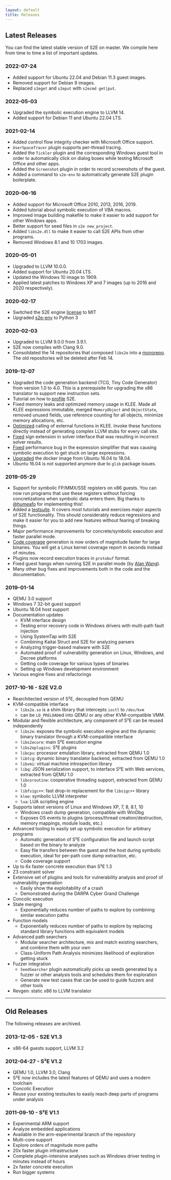 ```yaml
---
layout: default
title: Releases
---
```


## Latest Releases

You can find the latest stable version of S2E on master. We compile here from time to time a list of important updates.

### 2022-07-24
 * Added support for Ubuntu 22.04 and Debian 11.3 guest images.
 * Removed support for Debian 9 images.
 * Replaced ``s2eget`` and ``s2eput`` with ``s2ecmd get|put``.

### 2022-05-03
 * Upgraded the symbolic execution engine to LLVM 14.
 * Added support for Debian 11 and Ubuntu 22.04 LTS.

### 2021-02-14
 * Added control flow integrity checker with Microsoft Office support.
 * ``UserSpaceTracer`` plugin supports per-thread tracing.
 * Added the ``Tickler`` plugin and the corresponding Windows guest tool in order to automatically
   click on dialog boxes while testing Microsoft Office and other apps.
 * Added the ``Screenshot`` plugin in order to record screenshots of the guest.
 * Added a command to ``s2e-env`` to automatically generate S2E plugin boilerplate.

### 2020-06-16
 * Added support for Microsoft Office 2010, 2013, 2016, 2019.
 * Added tutorial about symbolic execution of VBA macros.
 * Improved image building makefile to make it easier to add support for other Windows apps.
 * Better support for seed files in ``s2e new_project``.
 * Added ``libs2e.dll`` to make it easier to call S2E APIs from other programs.
 * Removed Windows 8.1 and 10 1703 images.

### 2020-05-01

 * Upgraded to LLVM 10.0.0.
 * Added support for Ubuntu 20.04 LTS.
 * Updated the Windows 10 image to 1909.
 * Applied latest patches to Windows XP and 7 images (up to 2016 and 2020 respectively).

### 2020-02-17
 * Switched the S2E engine [license](https://github.com/S2E/s2e/blob/master/LICENSE) to MIT
 * Upgraded [s2e-env](https://github.com/s2e/s2e-env) to Python 3

### 2020-02-03

 * Upgraded to LLVM 9.0.0 from 3.9.1.
 * S2E now compiles with Clang 9.0.
 * Consolidated the 14 repositories that composed ``libs2e`` into a [monorepo](https://github.com/s2e/s2e).
   The old repositories will be deleted after Feb 14.

### 2019-12-07

 * Upgraded the code generation backend (TCG, Tiny Code Generator) from version 1.0 to 4.0.
   This is a prerequisite for upgrading the x86 translator to support new instruction sets.
 * Tutorial on how to [profile](https://s2e.systems/docs/Profiling/ProfilingS2E.html) S2E.
 * Fixed memory leaks and optimized memory usage in KLEE. Made all KLEE expressions immutable, merged ``MemoryObject``
   and ``ObjectState``, removed unused fields, use reference counting for all objects, minimize memory allocations, etc.
 * [Optimized](https://github.com/S2E/klee/commit/afaaaaebf0815fa3755cdf07e818efb77c16234d) calling of external
   functions in KLEE. Invoke these functions directly instead of generating complex LLVM stubs for every call site.
 * [Fixed](https://github.com/S2E/klee/commit/3216200aaacae7f124803acbcd79b05855f432d2)
   sign extension in solver interface that was resulting in incorrect solver results.
 * [Fixed](https://github.com/S2E/klee/commit/823ca86f6ca5d03bdbe75d6c1e319b7a7f9d52c8) performance bug in the
   expression simplifier that was causing symbolic execution to get stuck on large expressions.
 * [Upgraded](https://github.com/S2E/build-scripts/commit/9802fee21cc8da3321da72cce237551e280498a7) the docker image
   from Ubuntu 16.04 to 18.04.
 * Ubuntu 16.04 is not supported anymore due to `glib` package issues.

### 2019-05-29

 * Support for symbolic FP/MMX/SSE registers on x86 guests. You can now run programs that use these registers
   without forcing concretizations when symbolic data enters them. Big thanks to [@humeafo](https://github.com/humeafo)
   for implementing this!
 * Added a [testsuite](http://s2e.systems/docs/Testsuite.html). It covers most tutorials and exercises major aspects
   of S2E functionality. This should considerably reduce regressions and make it easier for you to add new features
   without fearing of breaking things.
 * Major performance improvements for concrete/symbolic execution and faster parallel mode.
 * [Code coverage](http://s2e.systems/docs/Howtos/Coverage/index.html) generation is now orders of magnitude faster
   for large binaries. You will get a Linux kernel coverage report in seconds instead of minutes.
 * Plugins now record execution traces in ``protobuf`` format.
 * Fixed guest hangs when running S2E in parallel mode (by
   [Alan Wang](https://www.linkedin.com/in/zhongjie-wang-09001922/)).
 * Many other bug fixes and improvements both in the code and the documentation.

### 2019-01-14

 * QEMU 3.0 support
 * Windows 7 32-bit guest support
 * Ubuntu 18.04 host support
 * Documentation updates
    * KVM interface design
    * Testing error recovery code in Windows drivers with multi-path fault injection
    * Using SystemTap with S2E
    * Combining Kaitai Struct and S2E for analyzing parsers
    * Analyzing trigger-based malware with S2E
    * Automated proof of vulnerability generation on Linux, Windows, and Decree platforms
    * Getting code coverage for various types of binaries
    * Setting up Windows development environment
 * Various engine fixes and refactorings

### 2017-10-16 - S2E V2.0

 * Rearchitected version of S²E, decoupled from QEMU
 * KVM-compatible interface
   * ``libs2e.so`` is a shim library that intercepts ``ioctl`` to ``/dev/kvm``
   * can be ``LD_PRELOAD``ed into QEMU or any other KVM-compatible VMM.
 * Modular and flexible architecture, any component of S²E can be reused independently
   * ``libs2e``: exposes the symbolic execution engine and the dynamic binary translator through a KVM-compatible
     interface
   * ``libs2ecore``: main S²E execution engine
   * ``libs2eplugins``: S²E plugins
   * ``libcpu``: processor emulation library, extracted from QEMU 1.0
   * ``libtcg``: dynamic binary translator backend, extracted from QEMU 1.0
   * ``libvmi``: virtual machine introspection library
   * ``libq``: JSON serialization support, to interface S²E with Web services, extracted from QEMU 1.0
   * ``libcoroutine``: cooperative threading support, extracted from QEMU 1.0
   * ``libfsigc++``: fast drop-in replacement for the ``libsigc++`` library
   * ``klee``: symbolic LLVM interpreter
   * ``lua``: LUA scripting engine
 * Supports latest versions of Linux and Windows XP, 7, 8, 8.1, 10
   * Windows crash dump generation, compatible with WinDbg
   * Exposes OS events to plugins (process/thread creation/destruction, memory mappings, module loads, etc.)
 * Advanced tooling to easily set up symbolic execution for arbitrary programs
   * Automatic generation of S²E configuration file and launch script based on the binary to analyze
   * Easy file transfers between the guest and the host during symbolic execution, ideal for per-path core dump
     extraction, etc.
   * Code coverage support
 * Up to 6x faster concrete execution than S²E 1.3
 * Z3 constraint solver
 * Extensive set of plugins and tools for vulnerability analysis and proof of vulnerability generation
   * Easily show the exploitability of a crash
   * Demonstrated during the DARPA Cyber Grand Challenge
 * Concolic execution
 * State merging
   * Exponentially reduces number of paths to explore by combining similar execution paths
 * Function models
   * Exponentially reduces number of paths to explore by replacing standard library functions with equivalent models
 * Advanced path searchers
   * Modular searcher architecture, mix and match existing searchers, and combine them with your own
   * Class-Uniform Path Analysis minimizes likelihood of exploration getting stuck
 * Fuzzer integration
   * ``SeedSearcher`` plugin automatically picks up seeds generated by a fuzzer or other analysis tools and schedules
     them for exploration
   * Generate new test cases that can be used to guide fuzzers and other tools
 * Revgen: static x86 to LLVM translator

<hr/>

## Old Releases

The following releases are archived.

### 2013-12-05 - S2E V1.3

  * x86-64 guests support, LLVM 3.2

### 2012-04-27 - S²E V1.2

  * QEMU 1.0, LLVM 3.0, Clang
  * S²E now includes the latest features of QEMU and uses a modern toolchain
  * Concolic Execution
  * Reuse your existing testsuites to easily reach deep parts of programs under analysis

### 2011-09-10 - S²E V1.1

  * Experimental ARM support
  * Analyze embedded applications
  * Available in the arm-experimental branch of the repository
  * Multi-core support
  * Explore orders of magnitude more paths
  * 20x faster plugin infrastructure
  * Complete plugin-intensive analyses such as Windows driver testing in minutes instead of hours
  * 2x faster concrete execution
  * Run bigger systems
